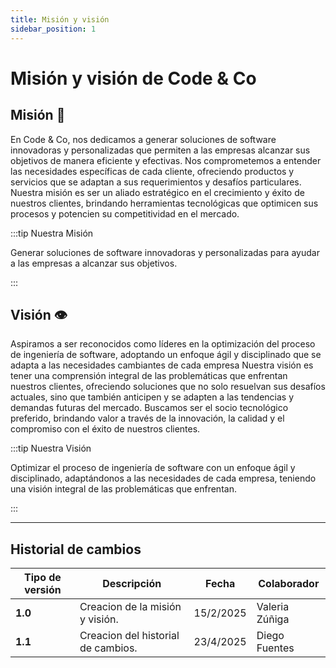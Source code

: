 ```yaml
---
title: Misión y visión
sidebar_position: 1
---
```


# Misión y visión de Code & Co

## Misión 🎯

En Code & Co, nos dedicamos a generar soluciones de software innovadoras y personalizadas que permiten a las empresas alcanzar sus objetivos de manera eficiente y efectivas. Nos comprometemos a entender las necesidades específicas de cada cliente, ofreciendo productos y servicios que se adaptan a sus requerimientos y desafíos particulares. Nuestra misión es ser un aliado estratégico en el crecimiento y éxito de nuestros clientes, brindando herramientas tecnológicas que optimicen sus procesos y potencien su competitividad en el mercado.

:::tip Nuestra Misión

Generar soluciones de software innovadoras y personalizadas para ayudar a las empresas a alcanzar sus objetivos.

:::

## Visión 👁️

Aspiramos a ser reconocidos como líderes en la optimización del proceso de ingeniería de software, adoptando un enfoque ágil y disciplinado que se adapta a las necesidades cambiantes de cada empresa Nuestra visión es tener una comprensión integral de las problemáticas que enfrentan nuestros clientes, ofreciendo soluciones que no solo resuelvan sus desafíos actuales, sino que también anticipen y se adapten a las tendencias y demandas futuras del mercado. Buscamos ser el socio tecnológico preferido, brindando valor a través de la innovación, la calidad y el compromiso con el éxito de nuestros clientes.

:::tip Nuestra Visión

Optimizar el proceso de ingeniería de software con un enfoque ágil y disciplinado, adaptándonos a las necesidades de cada empresa, teniendo una visión integral de las problemáticas que enfrentan.

:::

---

## Historial de cambios

| **Tipo de versión** | **Descripción**                               | **Fecha** | **Colaborador**                 |
| ------------------- | --------------------------------------------- | --------- | ------------------------------- |
| **1.0**             | Creacion de la misión y visión.   | 15/2/2025  | Valeria Zúñiga |
| **1.1**             | Creacion del historial de cambios.   | 23/4/2025  | Diego Fuentes |